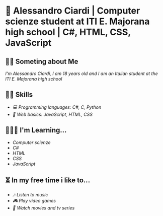 # **👋 Alessandro Ciardi | Computer scienze student at ITI E. Majorana high school | C#, HTML, CSS, JavaScript**

## **🙋‍♂️ Someting about Me**
*I'm Alessandro Ciardi, I am 18 years old and I am an Italian student at the ITI E. Majorana high school*

## **👨‍💻 Skills**
- *💻 Programming languages: C#, C, Python*
- *📄 Web basics: JavaScript, HTML, CSS*

## **👨‍🎓🌐 I'm Learning...**
- *Computer scienze*
- *C#*
- *HTML*
- *CSS*
- *JavaScript*

## **⏳ In my free time i like to...**
- *🎶 Listen to music*
- *🎮 Play video games*
- *🍿 Watch movies and tv series*
